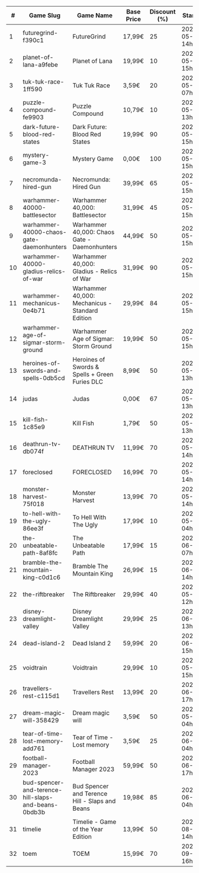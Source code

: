 |#|Game Slug|Game Name|Base Price|Discount (%)|Starts|Ends|
|---|---|---|---|---|---|---|
|1|futuregrind-f390c1|FutureGrind|17,99€|25|2023-05-23 14h|2023-05-30 14h|
|2|planet-of-lana-a9febe|Planet of Lana|19,99€|10|2023-05-23 15h|2023-05-30 15h|
|3|tuk-tuk-race-1ff590|Tuk Tuk Race|3,59€|20|2023-05-25 07h|2023-06-01 07h|
|4|puzzle-compound-fe9903|Puzzle Compound|10,79€|10|2023-05-25 13h|2023-06-01 13h|
|5|dark-future-blood-red-states|Dark Future: Blood Red States|19,99€|90|2023-05-25 15h|2023-06-01 15h|
|6|mystery-game-3|Mystery Game|0,00€|100|2023-05-25 15h|2023-06-01 15h|
|7|necromunda-hired-gun|Necromunda: Hired Gun|39,99€|65|2023-05-25 15h|2023-06-01 15h|
|8|warhammer-40000-battlesector|Warhammer 40,000: Battlesector|31,99€|45|2023-05-25 15h|2023-06-01 15h|
|9|warhammer-40000-chaos-gate-daemonhunters|Warhammer 40,000: Chaos Gate - Daemonhunters|44,99€|50|2023-05-25 15h|2023-06-01 15h|
|10|warhammer-40000-gladius-relics-of-war|Warhammer 40,000: Gladius - Relics of War|31,99€|90|2023-05-25 15h|2023-06-01 15h|
|11|warhammer-mechanicus-0e4b71|Warhammer 40,000: Mechanicus - Standard Edition|29,99€|84|2023-05-25 15h|2023-06-01 15h|
|12|warhammer-age-of-sigmar-storm-ground|Warhammer Age of Sigmar: Storm Ground|19,99€|50|2023-05-25 15h|2023-06-01 15h|
|13|heroines-of-swords-and-spells-0db5cd|Heroines of Swords & Spells + Green Furies DLC|8,99€|50|2023-05-29 13h|2023-06-05 13h|
|14|judas|Judas|0,00€|67|2023-05-29 13h|2023-06-05 13h|
|15|kill-fish-1c85e9|Kill Fish|1,79€|50|2023-05-29 13h|2023-06-05 13h|
|16|deathrun-tv-db074f|DEATHRUN TV|11,99€|70|2023-05-29 14h|2023-06-05 14h|
|17|foreclosed|FORECLOSED|16,99€|70|2023-05-29 14h|2023-06-05 14h|
|18|monster-harvest-75f018|Monster Harvest|13,99€|70|2023-05-29 14h|2023-06-05 14h|
|19|to-hell-with-the-ugly-86ee3f|To Hell With The Ugly|17,99€|10|2023-05-30 04h|2023-06-06 04h|
|20|the-unbeatable-path-8af8fc|The Unbeatable Path|17,99€|15|2023-06-01 07h|2023-06-11 07h|
|21|bramble-the-mountain-king-c0d1c6|Bramble The Mountain King|26,99€|15|2023-06-05 14h|2023-06-12 14h|
|22|the-riftbreaker|The Riftbreaker|29,99€|40|2023-05-29 12h|2023-06-15 12h|
|23|disney-dreamlight-valley|Disney Dreamlight Valley|29,99€|25|2023-06-02 13h|2023-06-15 13h|
|24|dead-island-2|Dead Island 2|59,99€|20|2023-06-06 15h|2023-06-15 15h|
|25|voidtrain|Voidtrain|29,99€|10|2023-05-23 15h|2023-06-15 15h|
|26|travellers-rest-c115d1|Travellers Rest|13,99€|20|2023-06-01 17h|2023-06-15 17h|
|27|dream-magic-will-358429|Dream magic will|3,59€|50|2023-05-24 04h|2023-06-20 04h|
|28|tear-of-time-lost-memory-add761|Tear of Time - Lost memory|3,59€|25|2023-06-21 04h|2023-06-28 04h|
|29|football-manager-2023|Football Manager 2023|59,99€|50|2023-06-22 17h|2023-07-13 17h|
|30|bud-spencer-and-terence-hill-slaps-and-beans-0bdb3b|Bud Spencer and Terence Hill - Slaps and Beans|19,98€|85|2023-06-16 04h|2023-08-02 04h|
|31|timelie|Timelie - Game of the Year Edition|13,99€|50|2023-08-01 14h|2023-08-15 14h|
|32|toem|TOEM|15,99€|70|2023-09-11 16h|2023-09-24 16h|

